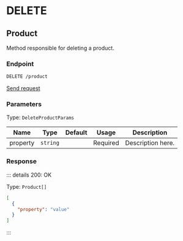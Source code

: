 # DELETE

## Product

Method responsible for deleting a product.

### Endpoint

```sh
DELETE /product
```

[Send request](https://hopp.sh/r/4hjGNhODvoNS '/product')

### Parameters

Type: `DeleteProductParams`

| Name     | Type     | Default | Usage    | Description       |
| -------- | -------- | ------- | -------- | ----------------- |
| property | `string` |         | Required | Description here. |

### Response

::: details 200: OK

Type: `Product[]`

```json
[
  {
    "property": "value"
  }
]
```

:::
